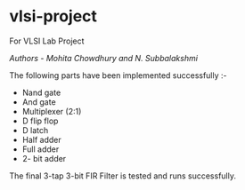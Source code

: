 # vlsi-project
For VLSI Lab Project

_Authors - Mohita Chowdhury and N. Subbalakshmi_

The following parts have been implemented successfully :-
* Nand gate
* And gate
* Multiplexer (2:1)
* D flip flop
* D latch
* Half adder
* Full adder
* 2- bit adder

The final 3-tap 3-bit FIR Filter is tested and runs successfully.
